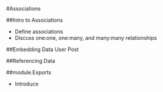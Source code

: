 #Associations

##Intro to Associations
* Define associations
* Discuss one:one, one:many, and many:many relationships

##Embedding Data
User
Post

##Referencing Data

##module.Exports
* Introduce